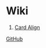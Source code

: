 # Wiki

1. [Card Align](https://matteofuso.github.io/Sites/wiki/card)

[GitHub](https://github.com/matteofuso/Sites/wiki)
